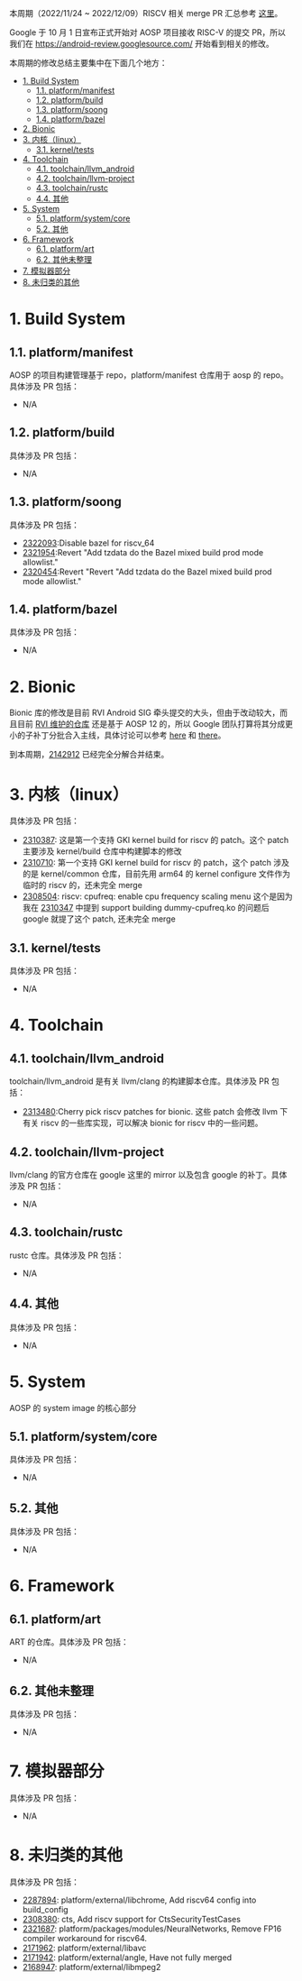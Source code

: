 
本周期（2022/11/24 ~ 2022/12/09）RISCV 相关 merge PR 汇总参考 [这里][1]。

Google 于 10 月 1 日宣布正式开始对 AOSP 项目接收 RISC-V 的提交 PR，所以我们在 <https://android-review.googlesource.com/> 开始看到相关的修改。

本周期的修改总结主要集中在下面几个地方：

<!-- TOC -->

- [1. Build System](#1-build-system)
	- [1.1. platform/manifest](#11-platformmanifest)
	- [1.2. platform/build](#12-platformbuild)
	- [1.3. platform/soong](#13-platformsoong)
	- [1.4. platform/bazel](#14-platformbazel)
- [2. Bionic](#2-bionic)
- [3. 内核（linux）](#3-内核linux)
	- [3.1. kernel/tests](#31-kerneltests)
- [4. Toolchain](#4-toolchain)
	- [4.1. toolchain/llvm_android](#41-toolchainllvm_android)
	- [4.2. toolchain/llvm-project](#42-toolchainllvm-project)
	- [4.3. toolchain/rustc](#43-toolchainrustc)
	- [4.4. 其他](#44-其他)
- [5. System](#5-system)
	- [5.1. platform/system/core](#51-platformsystemcore)
	- [5.2. 其他](#52-其他)
- [6. Framework](#6-framework)
	- [6.1. platform/art](#61-platformart)
	- [6.2. 其他未整理](#62-其他未整理)
- [7. 模拟器部分](#7-模拟器部分)
- [8. 未归类的其他](#8-未归类的其他)

<!-- /TOC -->

# 1. Build System

## 1.1. platform/manifest

AOSP 的项目构建管理基于 repo，platform/manifest 仓库用于 aosp 的 repo。具体涉及 PR 包括：

- N/A

## 1.2. platform/build

具体涉及 PR 包括：

- N/A

## 1.3. platform/soong

具体涉及 PR 包括：

- [2322093][2322093]:Disable bazel for riscv_64
- [2321954][2321954]:Revert "Add tzdata do the Bazel mixed build prod mode allowlist."
- [2320454][2320454]:Revert "Revert "Add tzdata do the Bazel mixed build prod mode allowlist."

## 1.4. platform/bazel

具体涉及 PR 包括：

- N/A

# 2. Bionic

Bionic 库的修改是目前 RVI Android SIG 牵头提交的大头，但由于改动较大，而且目前 [RVI 维护的仓库][6] 还是基于 AOSP 12 的，所以 Google 团队打算将其分成更小的子补丁分批合入主线，具体讨论可以参考 [here][4] 和 [there][5]。

到本周期，[2142912][2142912] 已经完全分解合并结束。

# 3. 内核（linux）

具体涉及 PR 包括：

- [2310387][2310387]: 这是第一个支持 GKI kernel build for riscv 的 patch。这个 patch 主要涉及 kernel/build 仓库中构建脚本的修改
- [2310710][2310710]: 第一个支持 GKI kernel build for riscv 的 patch，这个 patch 涉及的是 kernel/common 仓库，目前先用 arm64 的 kernel configure 文件作为临时的 riscv 的，还未完全 merge
- [2308504][2308504]: riscv: cpufreq: enable cpu frequency scaling menu 这个是因为我在 [2310347] 中提到 support building dummy-cpufreq.ko 的问题后 google 就提了这个 patch, 还未完全 merge

## 3.1. kernel/tests

具体涉及 PR 包括：

- N/A

# 4. Toolchain

## 4.1. toolchain/llvm_android

toolchain/llvm_android 是有关 llvm/clang 的构建脚本仓库。具体涉及 PR 包括：

- [2313480][2313480]:Cherry pick riscv patches for bionic. 这些 patch 会修改 llvm 下有关 riscv 的一些库实现，可以解决 bionic for riscv 中的一些问题。

## 4.2. toolchain/llvm-project

llvm/clang 的官方仓库在 google 这里的 mirror 以及包含 google 的补丁。具体涉及 PR 包括：

- N/A

## 4.3. toolchain/rustc

rustc 仓库。具体涉及 PR 包括：

- N/A

## 4.4. 其他

具体涉及 PR 包括：

- N/A

# 5. System

AOSP 的 system image 的核心部分

## 5.1. platform/system/core

具体涉及 PR 包括：

- N/A

## 5.2. 其他

具体涉及 PR 包括：

- N/A

# 6. Framework

## 6.1. platform/art

ART 的仓库。具体涉及 PR 包括：

- N/A

## 6.2. 其他未整理

具体涉及 PR 包括：

- N/A

# 7. 模拟器部分

具体涉及 PR 包括：

- N/A


# 8. 未归类的其他

具体涉及 PR 包括：

- [2287894][2287894]: platform/external/libchrome, Add riscv64 config into build_config
- [2308380][2308380]: cts, Add riscv support for CtsSecurityTestCases
- [2321687][2321687]: platform/packages/modules/NeuralNetworks, Remove FP16 compiler workaround for riscv64.
- [2171962][2171962]: platform/external/libavc
- [2171942][2171942]: platform/external/angle, Have not fully merged
- [2168947][2168947]: platform/external/libmpeg2

[1]: https://unicornx.github.io/android-review/aosp-riscv-2022-12-09.html
[2]: ../20221008-symbol-version.md
[2142912]: https://android-review.googlesource.com/c/platform/bionic/+/2142912
[4]: https://android-review.googlesource.com/c/platform/bionic/+/2142912/1/libc/arch-riscv64/bionic/__bionic_clone.S
[5]: https://android-review.googlesource.com/c/platform/bionic/+/2241712/comment/b3dfabdf_bdbd33ef/
[6]: https://gitee.com/aosp-riscv/working-group/issues/I5BV63
[7]: https://gitee.com/aosp-riscv/working-group/issues/I5CKA4

[2142912]:https://android-review.googlesource.com/c/platform/bionic/+/2142912
[2168947]:https://android-review.googlesource.com/c/platform/external/libmpeg2/+/2168947
[2171942]:https://android-review.googlesource.com/c/platform/external/angle/+/2171942
[2171962]:https://android-review.googlesource.com/c/platform/external/libavc/+/2171962
[2287894]:https://android-review.googlesource.com/c/platform/external/libchrome/+/2287894
[2308380]:https://android-review.googlesource.com/c/platform/cts/+/2308380
[2308504]:https://android-review.googlesource.com/c/kernel/common/+/2308504
[2310347]:https://android-review.googlesource.com/c/kernel/common/+/2310347
[2310387]:https://android-review.googlesource.com/c/kernel/build/+/2310387
[2310710]:https://android-review.googlesource.com/c/kernel/common/+/2310710
[2313480]:https://android-review.googlesource.com/c/toolchain/llvm_android/+/2313480
[2320454]:https://android-review.googlesource.com/c/platform/build/soong/+/2320454
[2321687]:https://android-review.googlesource.com/c/platform/packages/modules/NeuralNetworks/+/2321687
[2321954]:https://android-review.googlesource.com/c/platform/build/soong/+/2321954
[2322093]:https://android-review.googlesource.com/c/platform/build/soong/+/2322093
